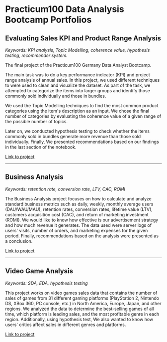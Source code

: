 # Practicum100 Data Analysis Bootcamp Portfolios

## Evaluating Sales KPI and Product Range Analysis
_Keywords: KPI analysis, Topic Modelling, coherence value, hypothesis testing, recommender system._

The final project of the Practicum100 Germany Data Analyst Bootcamp.

The main task was to do a key performance indicator (KPI) and project range analysis of annual sales. In this project, we used different techniques to were used to clean and visualize the dataset. As part of the task, we attempted to categorize the items into larger groups and identify those commonly sold individually and those in bundles. 

We used the Topic Modelling techniques to find the most common product categories using the item's description as an input. We chose the final number of categories by evaluating the coherence value of a
given range of the possible number of topics. 

Later on, we conducted hypothesis testing to check whether the items commonly sold in bundles generate more revenue than those sold individually. Finally, We presented recommendations based on our findings in the last section of the notebook.

[Link to project](https://github.com/persadha/practicum100_portfolios/blob/main/KPI%20and%20Product%20Range%20Analysis/)

***
## Business Analysis
_Keywords: retention rate, conversion rate, LTV, CAC, ROMI_

The Business Analysis project focuses on how to calculate and analyze standard business metrics such as daily, weekly, monthly average users (DAU/WAU/MAU), retention rates, conversion rates, lifetime value (LTV), customers acquisition cost (CAC),  and return of marketing investment (ROMI). We would like to know how effective is our advertisement strategy and how much revenue it generates. The data used were server logs of users' visits, number of orders, and marketing expenses for the given period. Finally, recommendations based on the analysis were presented as a conclusion.

[Link to project](https://github.com/persadha/practicum100_portfolios/blob/main/Business%20Analysis/)

***
## Video Game Analysis
_Keywords: SDA, EDA, hypothesis testing_

This project works on video games sales data that contains the number of sales of games from 31 different gaming platforms (PlayStation 2, 
Nintendo DS, XBox 360, PC console, etc.) in North America, Europe, Japan, and other regions. We analyzed the data to determine the best-selling games of all time, which platform is leading sales, and the most profitable genre in each region. Additionally, using hypothesis test, We also wanted to know how users' critics affect sales in different genres and platforms. 

[Link to project](https://github.com/persadha/practicum100_portfolios/blob/main/Video%20Game%20Analysis/)



